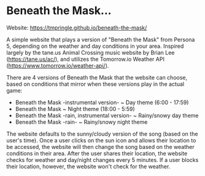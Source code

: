 # Beneath the Mask...
Website: https://tmpringle.github.io/beneath-the-mask/

A simple website that plays a version of "Beneath the Mask" from Persona 5, depending on the weather and day conditions in your area.
Inspired largely by the tane.us Animal Crossing music website by Brian Lee (https://tane.us/ac/), and utilizes the Tomorrow.io Weather API (https://www.tomorrow.io/weather-api/).

There are 4 versions of Beneath the Mask that the website can choose, based on conditions that mirror when these versions play in the actual game:
- Beneath the Mask -instrumental version- ~ Day theme (6:00 - 17:59)
- Beneath the Mask ~ Night theme (18:00 - 5:59)
- Beneath the Mask -rain, instrumental version- ~ Rainy/snowy day theme
- Beneath the Mask -rain- ~ Rainy/snowy night theme

The website defaults to the sunny/cloudy version of the song (based on the user's time). Once a user clicks on the sun icon and allows their location to be accessed, the website will then change the song based on the weather conditions in their area. After the user shares their location, the website checks for weather and day/night changes every 5 minutes. If a user blocks their location, however, the website won't check for the weather.
